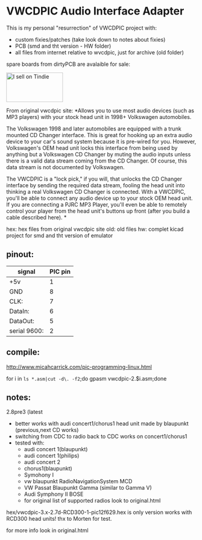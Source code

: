 VWCDPIC Audio Interface Adapter
==========================

This is my personal "resurrection" of VWCDPIC project with:

- custom fixies/patches (take look down to notes about fixies)
- PCB (smd and tht version - HW folder)
- all files from internet relative to wvcdpic, just for archive (old folder)

spare boards from dirtyPCB are avalaible for sale:

<a href="https://www.tindie.com/stores/tomaskovacik/?ref=offsite_badges&utm_source=sellers_tomaskovacik&utm_medium=badges&utm_campaign=badge_medium"><img src="https://d2ss6ovg47m0r5.cloudfront.net/badges/tindie-mediums.png" alt="I sell on Tindie" width="150" height="78"></a>

From original vwcdpic site:
*Allows you to use most audio devices (such as MP3 players) with your stock head unit in 1998+ Volkswagen automobiles. 

The Volkswagen 1998 and later automobiles are equipped with a trunk mounted CD Changer interface. This is great for hooking up an extra audio device to your car's sound system because it is pre-wired for you. However, Volkswagen's OEM head unit locks this interface from being used by anything but a Volkswagen CD Changer by muting the audio inputs unless there is a valid data stream coming from the CD Changer. Of course, this data stream is not documented by Volkswagen.

The VWCDPIC is a "lock pick," if you will, that unlocks the CD Changer interface by sending the required data stream, fooling the head unit into thinking a real Volkswagen CD Changer is connected. With a VWCDPIC, you'll be able to connect any audio device up to your stock OEM head unit. If you are connecting a PJRC MP3 Player, you'll even be able to remotely control your player from the head unit's buttons up front (after you build a cable described here). *

hex: hex files from original vwcdpic site
old: old files 
hw: complet kicad project for smd and tht version of emulator

pinout:
--------------------
| signal        | PIC pin  |
|---------------|----------|
| +5v           | 1 |
| GND           | 8 |
| CLK:          | 7 |
| DataIn:       | 6 |
| DataOut:      | 5 |
| serial 9600:  | 2 |

compile:
---------

http://www.micahcarrick.com/pic-programming-linux.html

for i in `ls *.asm|cut -d\. -f2`;do gpasm vwcdpic-2.$i.asm;done

notes:
-------
2.8pre3 (latest 
- better works with audi concert1/chorus1 head unit made by blaupunkt (previous,next CD works)
- switching from CDC to radio back to CDC works on concert1/chorus1
- tested with:
	- audi concert 1(blaupunkt)
	- audi concert 1(philips)
	- audi concert 2
	- chorus1(blaupunkt)
	- Symohony I
	- vw blaupunkt RadioNavigationSystem MCD
	- VW Passat Blaupunkt Gamma (similar to Gamma V)
	- Audi Symphony II BOSE
	- for original list of supported radios look to original.html

hex/vwcdpic-3.x-2.7d-RCD300-1-pic12f629.hex is only version works with RCD300 head units! thx to Morten for test.

for more info look in original.html



